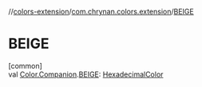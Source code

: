//[colors-extension](../../index.md)/[com.chrynan.colors.extension](index.md)/[BEIGE](-b-e-i-g-e.md)

# BEIGE

[common]\
val [Color.Companion](../../../colors-core/colors-core/com.chrynan.colors/-color/-companion/index.md).[BEIGE](-b-e-i-g-e.md): [HexadecimalColor](../../../colors-core/colors-core/com.chrynan.colors/-hexadecimal-color/index.md)
